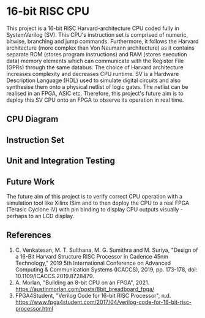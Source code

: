 # 16-bit RISC CPU

This project is a 16-bit RISC Harvard-architecture CPU coded fully in SystemVerilog (SV). This CPU's instruction set is comprised of numeric, bitwise, branching and jump commands. Furthermore, it follows the Harvard architecture (more complex than Von Neumann architecture) as it contains separate ROM (stores program instructions) and RAM (stores execution data) memory elements which can communicate with the Register File (GPRs) through the same databus. The choice of Harvard architecture increases complexity and decreases CPU runtime. SV is a Hardware Description Language (HDL) used to simulate digital circuits and also synthesise them onto a physical netlist of logic gates. The netlist can be realised in an FPGA, ASIC etc. Therefore, this project's future aim is to deploy this SV CPU onto an FPGA to observe its operation in real time.

## CPU Diagram

## Instruction Set

## Unit and Integration Testing


## Future Work

The future aim of this project is to verify correct CPU operation with a simulation tool like Xilinx ISim and to then deploy the CPU to a real FPGA (Terasic Cyclone IV) with pin binding to display CPU outputs visually - perhaps to an LCD display.

## References
1. C. Venkatesan, M. T. Sulthana, M. G. Sumithra and M. Suriya, "Design of a 16-Bit Harvard Structure RISC Processor in Cadence 45nm Technology," 2019 5th International Conference on Advanced Computing & Communication Systems (ICACCS), 2019, pp. 173-178, doi: 10.1109/ICACCS.2019.8728479.
2. A. Morlan, "Building an 8-bit CPU on an FPGA", 2021. https://austinmorlan.com/posts/8bit_breadboard_fpga/
3. FPGA4Student, "Verilog Code for 16-bit RISC Processor", n.d. https://www.fpga4student.com/2017/04/verilog-code-for-16-bit-risc-processor.html
